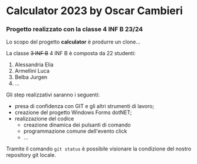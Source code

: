 ﻿# Calculator 2023 by Oscar Cambieri
### Progetto realizzato con la classe 4 INF B 23/24

Lo scopo del progetto **calculator** è produrre un clone...

La classe ~~3 INF B~~ 4 INF B è composta da 22 studenti:
1. Alessandria Elia
1. Armellini Luca
1. Belba Jurgen
1. ...

Gli step realizzativi saranno i seguenti:

* presa di confidenza con GIT e gli altri strumenti di lavoro;
* creazione del progetto Windows Forms dotNET;
* realizzazione del codice
  - creazione dinamica dei pulsanti di comando
  - programmazione comune dell'evento click
  - ...

Tramite il comando `git status` è possibile visionare la condizione del nostro repository git locale.